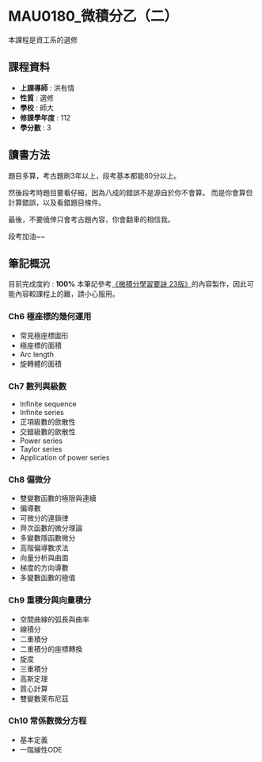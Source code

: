 # MAU0180_微積分乙（二） 

本課程是資工系的選修  

## 課程資料  

+ **上課導師** : 洪有情  
+ **性質** : 選修
+ **學校** : 師大 
+ **修課學年度** : 112 
+ **學分數** : 3  

## 讀書方法  
題目多算，考古題刷3年以上，段考基本都能80分以上。
  
然後段考時題目要看仔細，因為八成的錯誤不是源自於你不會算。
而是你會算但計算錯誤，以及看錯題目條件。
  
最後，不要僥倖只會考古題內容，你會翻車的相信我。
  
段考加油~~  

## 筆記概況  
目前完成度約 : **100%** 
本筆記參考[《微積分學習要訣 23版》](https://shopee.tw/%E3%80%90%E4%BA%8C%E6%89%8B%E3%80%91%E5%BE%AE%E7%A9%8D%E5%88%86%E5%AD%B8%E7%BF%92%E8%A6%81%E8%A8%A3-i.1099573795.18186247388?sp_atk=e818706d-76c8-4027-b0f5-977960190120&xptdk=e818706d-76c8-4027-b0f5-977960190120)的內容製作，因此可能內容較課程上的難，請小心服用。
  
### Ch6 極座標的幾何運用    
- 常見極座標圖形  
- 極座標的面積  
- Arc length  
- 旋轉體的面積  

### Ch7 數列與級數  
- Infinite sequence  
- Infinite series  
- 正項級數的歛散性  
- 交錯級數的歛散性  
- Power series  
- Taylor series  
- Application of power series  

### Ch8 偏微分  
- 雙變數函數的極限與連續  
- 偏導數  
- 可微分的連鎖律  
- 齊次函數的微分理論  
- 多變數隱函數微分  
- 高階偏導數求法  
- 向量分析與曲面  
- 梯度的方向導數  
- 多變數函數的極值  

### Ch9 重積分與向量積分  
- 空間曲線的弧長與曲率  
- 線積分  
- 二重積分  
- 二重積分的座標轉換  
- 旋度  
- 三重積分  
- 高斯定理  
- 質心計算  
- 雙變數萊布尼茲  

### Ch10 常係數微分方程  
- 基本定義  
- 一階線性ODE  